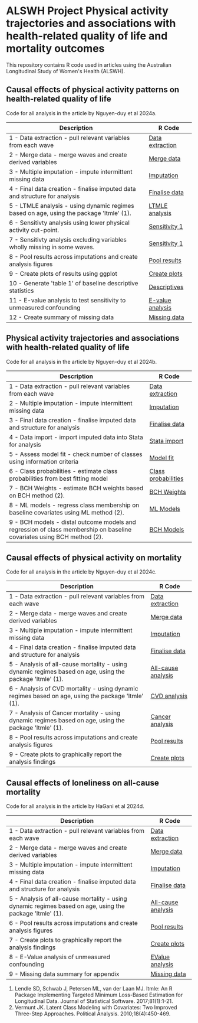 # ALSWH Project Physical activity trajectories and associations with health-related quality of life and mortality outcomes

This repository contains R code used in articles using the Australian Longitudinal Study of Women's Health (ALSWH).

## Causal effects of physical activity patterns on health-related quality of life
Code for all analysis in the article by Nguyen-duy et al 2024a.

| Description | R Code |
| --- | --- |
| 1 - Data extraction - pull relevant variables from each wave | [Data extraction](Code/2024a/1_Data_Extraction.R) |
| 2 - Merge data - merge waves and create derived variables | [Merge data](Code/2024a/2_Data_Merge.R) |
| 3 - Multiple imputation - impute intermittent missing data | [Imputation](Code/2024a/3_Multiple_Imputation.R) |
| 4 - Final data creation - finalise imputed data and structure for analysis | [Finalise data](Code/2024a/4_Data_Finalise.R) |
| 5 - LTMLE analysis - using dynamic regimes based on age, using the package 'ltmle' (1). | [LTMLE analysis](Code/2024a/5_Dynamic_Regimes.R) |
| 6 - Sensitivty analysis using lower physical activity cut-point. | [Sensitivity 1](Code/2024a/6_Dynamic_Regimes_Sensitivity1.R) |
| 7 - Sensitivty analysis excluding variables wholly missing in some waves. | [Sensitivity 1](Code/2024a/7_Dynamic_Regimes_Sensitivity2.R) |
| 8 - Pool results across imputations and create analysis figures | [Pool results](Code/2024a/8_Pool_Results.R) |
| 9 - Create plots of results using ggplot | [Create plots](Code/2024a/9_Create_Plots.R) |
| 10 - Generate 'table 1' of baseline descriptive statistics | [Descriptives](Code/2024a/10_Descriptive_Statistics.R) |
| 11 - E-value analysis to test sensitivity to unmeasured confounding | [E-value analysis](Code/2024a/11_EValue_Analysis.R) |
| 12 - Create summary of missing data | [Missing data](Code/2024a/12_Missing_data_summary.R) |

## Physical activity trajectories and associations with health-related quality of life
Code for all analysis in the article by Nguyen-duy et al 2024b.

| Description | R Code |
| --- | --- |
| 1 - Data extraction - pull relevant variables from each wave | [Data extraction](Code/2024b/1_Data_Extraction.R) |
| 2 - Multiple imputation - impute intermittent missing data | [Imputation](Code/2024b/2_Multiple_Imputation.R) |
| 3 - Final data creation - finalise imputed data and structure for analysis | [Finalise data](Code/2024b/3_Data_Finalise.R) |
| 4 - Data import - import imputed data into Stata for analysis | [Stata import](Code/2024b/4_Data_Import.do) |
| 5 - Assess model fit - check number of classes using information criteria | [Model fit](Code/2024b/5_Model_Fit.do) |
| 6 - Class probabilities - estimate class probabilities from best fitting model | [Class probabilities](Code/2024b/6_Class_Probabilities.do) |
| 7 - BCH Weights - estimate BCH weights based on BCH method (2). | [BCH Weights](Code/2024b/7_Calculate_BCH_Weights.do) |
| 8 - ML models - regress class membership on baseline covariates using ML method (2). | [ML Models](Code/2024b/8_Latent_Class_Regressions_ML.do) |
| 9 - BCH models - distal outcome models and regression of class membership on baseline covariates using BCH method (2). | [BCH Models](Code/2024b/9_Distal_Models_BCH.do) |

## Causal effects of physical activity on mortality
Code for all analysis in the article by Nguyen-duy et al 2024c.

| Description | R Code |
| --- | --- |
| 1 - Data extraction - pull relevant variables from each wave | [Data extraction](Code/2024c/1_Data_Extraction.R) |
| 2 - Merge data - merge waves and create derived variables | [Merge data](Code/2024c/2_Data_Merge.R) |
| 3 - Multiple imputation - impute intermittent missing data | [Imputation](Code/2024c/3_Multiple_Imputation.R) |
| 4 - Final data creation - finalise imputed data and structure for analysis | [Finalise data](Code/2024c/4_Data_Finalise.R) |
| 5 - Analysis of all-cause mortality - using dynamic regimes based on age, using the package 'ltmle' (1). | [All-cause analysis](Code/2024c/5_All_cause_analysis.R) |
| 6 - Analysis of CVD mortality - using dynamic regimes based on age, using the package 'ltmle' (1). | [CVD analysis](Code/2024c/6_CVD_analysis.R) |
| 7 - Analysis of Cancer mortality - using dynamic regimes based on age, using the package 'ltmle' (1). | [Cancer analysis](Code/2024c/7_cancer_analysis.R) |
| 8 - Pool results across imputations and create analysis figures | [Pool results](Code/2024c/8_Pool_Results.R) |
| 9 - Create plots to graphically report the analysis findings | [Create plots](Code/2024c/9_Create_Plots.R) |

## Causal effects of loneliness on all-cause mortality
Code for all analysis in the article by HaGani et al 2024d.

| Description | R Code |
| --- | --- |
| 1 - Data extraction - pull relevant variables from each wave | [Data extraction](Code/2024d/1_ALWSH_Extraction.R) |
| 2 - Merge data - merge waves and create derived variables | [Merge data](Code/2024d/2_Merge_Code.R) |
| 3 - Multiple imputation - impute intermittent missing data | [Imputation](Code/2024d/3_Multiple_Imputation.R) |
| 4 - Final data creation - finalise imputed data and structure for analysis | [Finalise data](Code/2024d/4_Data_Finalise.R) |
| 5 - Analysis of all-cause mortality - using dynamic regimes based on age, using the package 'ltmle' (1). | [All-cause analysis](Code/2024d/5_All_cause_analysis.R) |
| 6 - Pool results across imputations and create analysis figures | [Pool results](Code/2024d/6_Pool_Results.R) |
| 7 - Create plots to graphically report the analysis findings | [Create plots](Code/2024d/7_Create_Plots.R) |
| 8 - E-Value analysis of unmeasured confounding | [EValue analysis](Code/2024d/8_EValue_Analysis.R) |
| 9 - Missing data summary for appendix | [Missing data](Code/2024d/9_Missing_data_summary.R) |

1. Lendle SD, Schwab J, Petersen ML, van der Laan MJ. ltmle: An R Package Implementing Targeted Minimum Loss-Based Estimation for Longitudinal Data. Journal of Statistical Software. 2017;81(1):1-21.
2. Vermunt JK. Latent Class Modeling with Covariates: Two Improved Three-Step Approaches. Political Analysis. 2010;18(4):450-469.



